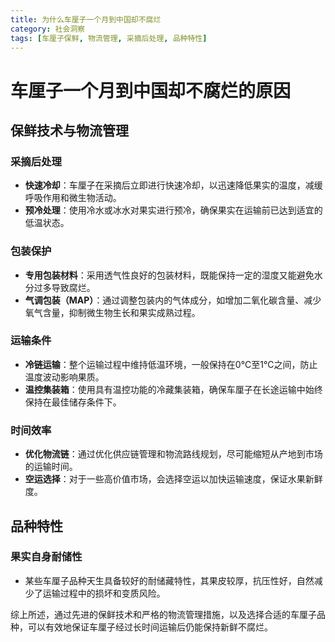 ```yaml
---
title: 为什么车厘子一个月到中国却不腐烂
category: 社会洞察
tags: [车厘子保鲜, 物流管理, 采摘后处理, 品种特性]
---
```

# 车厘子一个月到中国却不腐烂的原因

## 保鲜技术与物流管理

### 采摘后处理
- **快速冷却**：车厘子在采摘后立即进行快速冷却，以迅速降低果实的温度，减缓呼吸作用和微生物活动。
- **预冷处理**：使用冷水或冰水对果实进行预冷，确保果实在运输前已达到适宜的低温状态。

### 包装保护
- **专用包装材料**：采用透气性良好的包装材料，既能保持一定的湿度又能避免水分过多导致腐烂。
- **气调包装（MAP）**：通过调整包装内的气体成分，如增加二氧化碳含量、减少氧气含量，抑制微生物生长和果实成熟过程。

### 运输条件
- **冷链运输**：整个运输过程中维持低温环境，一般保持在0°C至1°C之间，防止温度波动影响果质。
- **温控集装箱**：使用具有温控功能的冷藏集装箱，确保车厘子在长途运输中始终保持在最佳储存条件下。

### 时间效率
- **优化物流链**：通过优化供应链管理和物流路线规划，尽可能缩短从产地到市场的运输时间。
- **空运选择**：对于一些高价值市场，会选择空运以加快运输速度，保证水果新鲜度。

## 品种特性

### 果实自身耐储性
- 某些车厘子品种天生具备较好的耐储藏特性，其果皮较厚，抗压性好，自然减少了运输过程中的损坏和变质风险。

综上所述，通过先进的保鲜技术和严格的物流管理措施，以及选择合适的车厘子品种，可以有效地保证车厘子经过长时间运输后仍能保持新鲜不腐烂。
